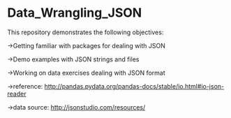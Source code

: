 # Data_Wrangling_JSON

This repository demonstrates the following objectives:

->Getting familiar with packages for dealing with JSON

->Demo examples with JSON strings and files

->Working on data exercises dealing with JSON format

->reference: http://pandas.pydata.org/pandas-docs/stable/io.html#io-json-reader

->data source: http://jsonstudio.com/resources/
